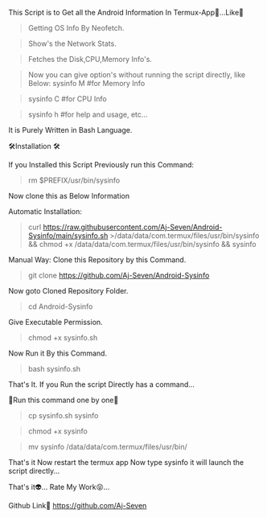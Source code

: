 This Script is to Get all the Android Information In 
Termux-App🤩...Like📜

 >Getting OS Info By Neofetch.

 >Show's the Network Stats.

 >Fetches the Disk,CPU,Memory Info's.

 >Now you can give option's without running the script directly, like Below:
 >sysinfo M #for Memory Info

 >sysinfo C #for CPU Info

 >sysinfo h #for help and usage, etc...

It is Purely Written in Bash Language.

🛠Installation 🛠

If you Installed this Script Previously run this Command:

 >rm $PREFIX/usr/bin/sysinfo

 Now clone this as Below Information

Automatic Installation:
>curl https://raw.githubusercontent.com/Aj-Seven/Android-Sysinfo/main/sysinfo.sh >/data/data/com.termux/files/usr/bin/sysinfo && chmod +x /data/data/com.termux/files/usr/bin/sysinfo && sysinfo

Manual Way:
Clone this Repository by this Command.

  >git clone https://github.com/Aj-Seven/Android-Sysinfo

  Now goto Cloned Repository Folder.

  >cd Android-Sysinfo

  Give Executable Permission.

  >chmod +x sysinfo.sh

  Now Run it By this Command.

  >bash sysinfo.sh

  That's It. If you Run the script Directly has a command...
  
  🏃Run this command one by one🏃

 >cp sysinfo.sh sysinfo

 >chmod +x sysinfo

 >mv sysinfo /data/data/com.termux/files/usr/bin/

 That's it Now restart the termux app
 Now type sysinfo it will launch the script directly...

That's it👽...
Rate My Work😝...

Github Link🔗
   https://github.com/Aj-Seven
